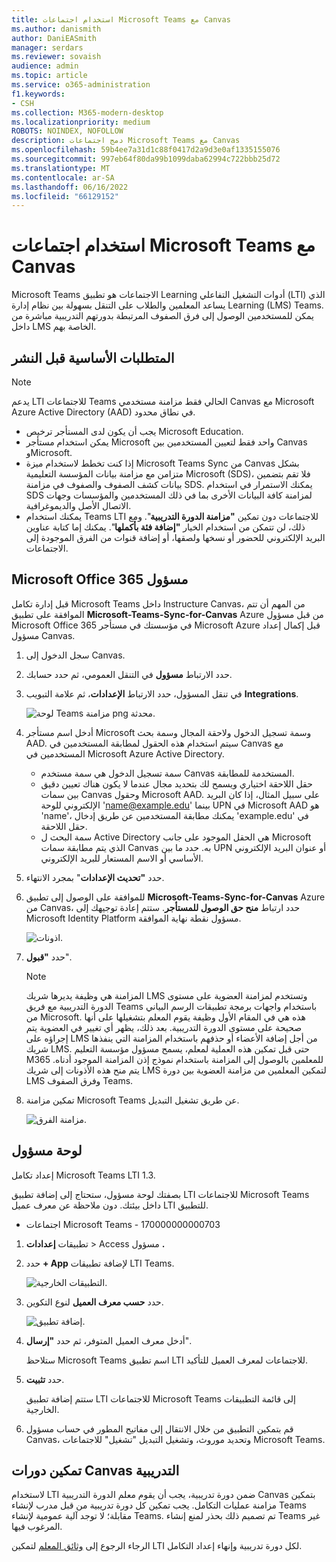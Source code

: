 ```yaml
---
title: استخدام اجتماعات Microsoft Teams مع Canvas
ms.author: danismith
author: DaniEASmith
manager: serdars
ms.reviewer: sovaish
audience: admin
ms.topic: article
ms.service: o365-administration
f1.keywords:
- CSH
ms.collection: M365-modern-desktop
ms.localizationpriority: medium
ROBOTS: NOINDEX, NOFOLLOW
description: دمج اجتماعات Microsoft Teams مع Canvas
ms.openlocfilehash: 59b4ee7a31d1c88f0417d2a9d3e0af1335155076
ms.sourcegitcommit: 997eb64f80da99b1099daba62994c722bbb25d72
ms.translationtype: MT
ms.contentlocale: ar-SA
ms.lasthandoff: 06/16/2022
ms.locfileid: "66129152"
---
```

# <a name="use-microsoft-teams-meetings-with-canvas"></a>استخدام اجتماعات Microsoft Teams مع Canvas

Microsoft Teams الاجتماعات هو تطبيق Learning أدوات التشغيل التفاعلي (LTI) الذي يساعد المعلمين والطلاب على التنقل بسهولة بين نظام إدارة Learning (LMS) Teams. يمكن للمستخدمين الوصول إلى فرق الصفوف المرتبطة بدورتهم التدريبية مباشرة من داخل LMS الخاصة بهم.

## <a name="prerequisites-before-deployment"></a>المتطلبات الأساسية قبل النشر

> [!NOTE]
> يدعم LTI للاجتماعات Teams الحالي فقط مزامنة مستخدمي Canvas مع Microsoft Azure Active Directory (AAD) في نطاق محدود.
>
> - يجب أن يكون لدى المستأجر ترخيص Microsoft Education.
> - يمكن استخدام مستأجر Microsoft واحد فقط لتعيين المستخدمين بين Canvas وMicrosoft.
> - إذا كنت تخطط لاستخدام ميزة Microsoft Teams Sync من Canvas بشكل متزامن مع مزامنة بيانات المؤسسة التعليمية Microsoft (SDS)، فلا تقم بتضمين بيانات كشف الصفوف والصفوف في مزامنة SDS. يمكنك الاستمرار في استخدام SDS لمزامنة كافة البيانات الأخرى بما في ذلك المستخدمين والمؤسسات وجهات الاتصال الأصل والديموغرافية.
> - يمكنك استخدام Teams LTI للاجتماعات دون تمكين **"مزامنة الدورة التدريبية**". ومع ذلك، لن تتمكن من استخدام الخيار **"إضافة فئة بأكملها**". يمكنك إما كتابة عناوين البريد الإلكتروني للحضور أو نسخها ولصقها، أو إضافة قنوات من الفرق الموجودة إلى الاجتماعات.

## <a name="microsoft-office-365-admin"></a>Microsoft Office 365 مسؤول

قبل إدارة تكامل Microsoft Teams داخل Instructure Canvas، من المهم أن تتم الموافقة على تطبيق **Microsoft-Teams-Sync-for-Canvas** Azure من قبل مسؤول Microsoft Office 365 في مؤسستك في مستأجر Microsoft Azure قبل إكمال إعداد مسؤول Canvas.

1. سجل الدخول إلى Canvas.

2. حدد الارتباط **مسؤول** في التنقل العمومي، ثم حدد حسابك.

3. في تنقل المسؤول، حدد الارتباط **الإعدادات**، ثم علامة التبويب **Integrations**.

   ![لوحة Teams مزامنة png محدثة.](https://user-images.githubusercontent.com/87142492/128552407-78cb28e9-47cf-4026-954d-12dc3553af6f.png)

4. أدخل اسم مستأجر Microsoft وسمة تسجيل الدخول ولاحقة المجال وسمة بحث AAD. سيتم استخدام هذه الحقول لمطابقة المستخدمين في Canvas مع المستخدمين في Microsoft Azure Active Directory.
   - سمة تسجيل الدخول هي سمة مستخدم Canvas المستخدمة للمطابقة.
   - حقل اللاحقة اختياري ويسمح لك بتحديد مجال عندما لا يكون هناك تعيين دقيق بين سمات Canvas وحقول Microsoft AAD. على سبيل المثال، إذا كان البريد الإلكتروني للوحة 'name@example.edu' بينما UPN في Microsoft AAD هو 'name'، يمكنك مطابقة المستخدمين عن طريق إدخال 'example.edu' في حقل اللاحقة.
   - سمة البحث ل Active Directory هي الحقل الموجود على جانب Microsoft الذي يتم مطابقة سمات Canvas به. حدد ما بين UPN أو عنوان البريد الإلكتروني الأساسي أو الاسم المستعار للبريد الإلكتروني.

5. حدد **"تحديث الإعدادات**" بمجرد الانتهاء.

6. للموافقة على الوصول إلى تطبيق **Microsoft-Teams-Sync-for-Canvas** Azure من Canvas، حدد ارتباط **منح حق الوصول للمستأجر**. ستتم إعادة توجيهك إلى Microsoft Identity Platform مسؤول نقطة نهاية الموافقة.

   ![اذونات.](media/permissions.png)

7. حدد **"قبول**".

   > [!NOTE]
   > المزامنة هي وظيفة يديرها شريك LMS وتستخدم لمزامنة العضوية على مستوى الدورة التدريبية مع فريق Teams باستخدام واجهات برمجة تطبيقات الرسم البياني من Microsoft. هذه هي في المقام الأول وظيفة يقوم المعلم بتشغيلها على أنها صحيحة على مستوى الدورة التدريبية. بعد ذلك، يظهر أي تغيير في العضوية يتم إجراؤه على LMS من أجل إضافة الأعضاء أو حذفهم باستخدام المزامنة التي ينفذها شريك LMS. حتى قبل تمكين هذه العملية لمعلم، يسمح مسؤول مؤسسة التعليم M365 للمعلمين بالوصول إلى المزامنة باستخدام نموذج إذن المزامنة الموجود أدناه. يتم منح هذه الأذونات إلى شريك LMS لتمكين المعلمين من مزامنة العضوية بين دورة LMS وفرق الصفوف Teams.

8. تمكين مزامنة Microsoft Teams عن طريق تشغيل التبديل.

   ![مزامنة الفرق.](media/teams-sync.png)

## <a name="canvas-admin"></a>لوحة مسؤول

إعداد تكامل Microsoft Teams LTI 1.3.

بصفتك لوحة مسؤول، ستحتاج إلى إضافة تطبيق LTI للاجتماعات Microsoft Teams داخل بيئتك. دون ملاحظة عن معرف عميل LTI للتطبيق.

- اجتماعات Microsoft Teams - 170000000000703

1. تطبيقات **إعدادات** >  Access مسؤول **.**

2. حدد **+ App** لإضافة تطبيقات LTI Teams.

   ![التطبيقات الخارجية.](media/external-apps.png)

3. حدد **حسب معرف العميل** لنوع التكوين.

   ![إضافة تطبيق.](media/add-app.png)

4. أدخل معرف العميل المتوفر، ثم حدد **"إرسال**".

   ستلاحظ Microsoft Teams اسم تطبيق LTI للاجتماعات لمعرف العميل للتأكيد.

5. حدد **تثبيت**.

   ستتم إضافة تطبيق LTI للاجتماعات Microsoft Teams إلى قائمة التطبيقات الخارجية.

6. قم بتمكين التطبيق من خلال الانتقال إلى مفاتيح المطور في حساب مسؤول Canvas، وتحديد موروث، وتشغيل التبديل "تشغيل" للاجتماعات Microsoft Teams.

## <a name="enable-for-canvas-courses"></a>تمكين دورات Canvas التدريبية

لاستخدام LTI ضمن دورة تدريبية، يجب أن يقوم معلم الدورة التدريبية Canvas بتمكين مزامنة عمليات التكامل. يجب تمكين كل دورة تدريبية من قبل مدرب لإنشاء Teams مقابلة؛ لا توجد آلية عمومية لإنشاء Teams. تم تصميم ذلك بحذر لمنع إنشاء Teams غير المرغوب فيها.

الرجاء الرجوع إلى [وثائق المعلم](https://support.microsoft.com/topic/use-microsoft-teams-classes-in-your-lms-preview-ac6a1e34-32f7-45e6-b83e-094185a1e78a#ID0EBD=Instructure_Canvas) لتمكين LTI لكل دورة تدريبية وإنهاء إعداد التكامل.
